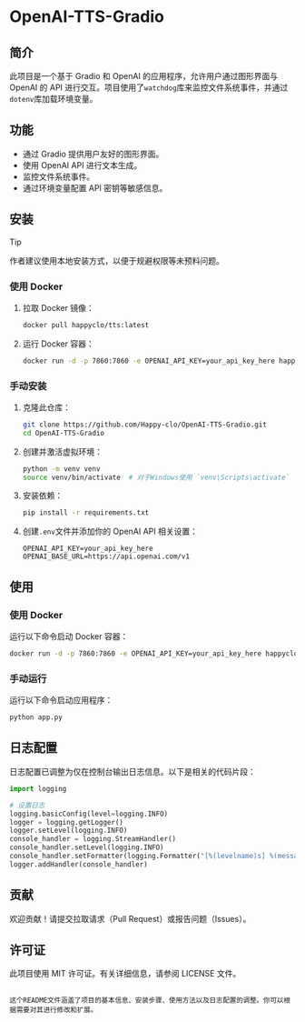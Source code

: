 # OpenAI-TTS-Gradio

## 简介

此项目是一个基于 Gradio 和 OpenAI 的应用程序，允许用户通过图形界面与 OpenAI 的 API 进行交互。项目使用了`watchdog`库来监控文件系统事件，并通过`dotenv`库加载环境变量。

## 功能

- 通过 Gradio 提供用户友好的图形界面。
- 使用 OpenAI API 进行文本生成。
- 监控文件系统事件。
- 通过环境变量配置 API 密钥等敏感信息。

## 安装

> [!TIP]
> 作者建议使用本地安装方式，以便于规避权限等未预料问题。

### 使用 Docker

1. 拉取 Docker 镜像：

   ```bash
   docker pull happyclo/tts:latest
   ```

2. 运行 Docker 容器：

   ```bash
   docker run -d -p 7860:7860 -e OPENAI_API_KEY=your_api_key_here happyclo/tts:latest
   ```

### 手动安装

1. 克隆此仓库：

   ```bash
   git clone https://github.com/Happy-clo/OpenAI-TTS-Gradio.git
   cd OpenAI-TTS-Gradio
   ```

2. 创建并激活虚拟环境：

   ```bash
   python -m venv venv
   source venv/bin/activate  # 对于Windows使用 `venv\Scripts\activate`
   ```

3. 安装依赖：

   ```bash
   pip install -r requirements.txt
   ```

4. 创建`.env`文件并添加你的 OpenAI API 相关设置：

   ```env
   OPENAI_API_KEY=your_api_key_here
   OPENAI_BASE_URL=https://api.openai.com/v1
   ```

## 使用

### 使用 Docker

运行以下命令启动 Docker 容器：

```bash
docker run -d -p 7860:7860 -e OPENAI_API_KEY=your_api_key_here happyclo/tts:latest
```

### 手动运行

运行以下命令启动应用程序：

```bash
python app.py
```

## 日志配置

日志配置已调整为仅在控制台输出日志信息。以下是相关的代码片段：

```python
import logging

# 设置日志
logging.basicConfig(level=logging.INFO)
logger = logging.getLogger()
logger.setLevel(logging.INFO)
console_handler = logging.StreamHandler()
console_handler.setLevel(logging.INFO)
console_handler.setFormatter(logging.Formatter("[%(levelname)s] %(message)s"))
logger.addHandler(console_handler)
```

## 贡献

欢迎贡献！请提交拉取请求（Pull Request）或报告问题（Issues）。

## 许可证

此项目使用 MIT 许可证。有关详细信息，请参阅 LICENSE 文件。

```

这个README文件涵盖了项目的基本信息、安装步骤、使用方法以及日志配置的调整。你可以根据需要对其进行修改和扩展。
```
